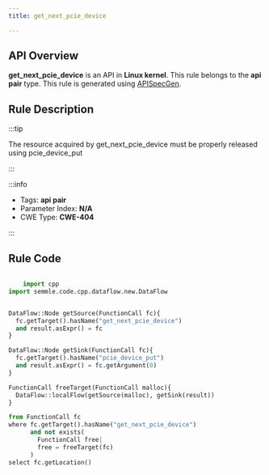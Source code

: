 ```yaml
---
title: get_next_pcie_device

---
```



## API Overview
**get_next_pcie_device** is an API in **Linux kernel**. This rule belongs to the **api pair** type. This rule is generated using [APISpecGen](../../tools/APISpecGen).
## Rule Description

:::tip

The resource acquired by get_next_pcie_device must be properly released using pcie_device_put

:::

:::info

- Tags: **api pair**
- Parameter Index: **N/A**
- CWE Type: **CWE-404**

:::

## Rule Code
```python

    import cpp
import semmle.code.cpp.dataflow.new.DataFlow


DataFlow::Node getSource(FunctionCall fc){
  fc.getTarget().hasName("get_next_pcie_device")
  and result.asExpr() = fc
}

DataFlow::Node getSink(FunctionCall fc){
  fc.getTarget().hasName("pcie_device_put")
  and result.asExpr() = fc.getArgument(0)
}

FunctionCall freeTarget(FunctionCall malloc){
  DataFlow::localFlow(getSource(malloc), getSink(result))
}

from FunctionCall fc
where fc.getTarget().hasName("get_next_pcie_device")
      and not exists(
        FunctionCall free| 
        free = freeTarget(fc)
      )
select fc.getLocation()

    
```